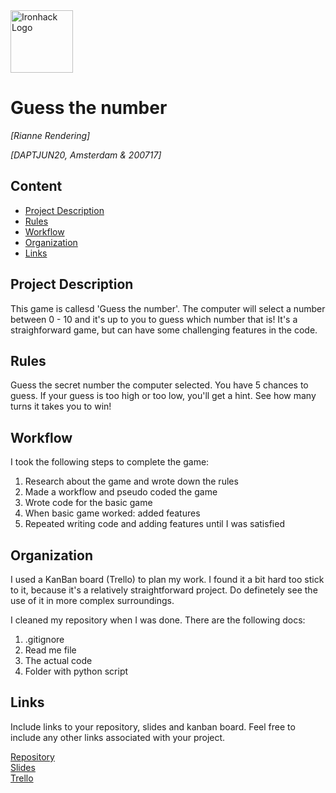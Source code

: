 <img src="https://bit.ly/2VnXWr2" alt="Ironhack Logo" width="100"/>

# Guess the number
*[Rianne Rendering]*

*[DAPTJUN20, Amsterdam & 200717]*

## Content
- [Project Description](#project-description)
- [Rules](#rules)
- [Workflow](#workflow)
- [Organization](#organization)
- [Links](#links)

## Project Description
This game is callesd 'Guess the number'. The computer will select a number between 0 - 10 and it's up to you to guess which number that is! It's a straighforward game, but can have some challenging features in the code.

## Rules
Guess the secret number the computer selected. You have 5 chances to guess. If your guess is too high or too low, you'll get a hint. See how many turns it takes you to win!

## Workflow
I took the following steps to complete the game:
1. Research about the game and wrote down the rules
2. Made a workflow and pseudo coded the game
3. Wrote code for the basic game
4. When basic game worked: added features
5. Repeated writing code and adding features until I was satisfied

## Organization
I used a KanBan board (Trello) to plan my work. I found it a bit hard too stick to it, because it's a relatively straightforward project. Do definetely see the use of it in more complex surroundings. 

I cleaned my repository when I was done. There are the following docs:
1. .gitignore
2. Read me file
4. The actual code
3. Folder with python script

## Links
Include links to your repository, slides and kanban board. Feel free to include any other links associated with your project.

[Repository](https://github.com/Rianne89/project1)  
[Slides](https://slides.com/)  
[Trello](https://trello.com/b/O44dFmHP/project-1-rianne)
